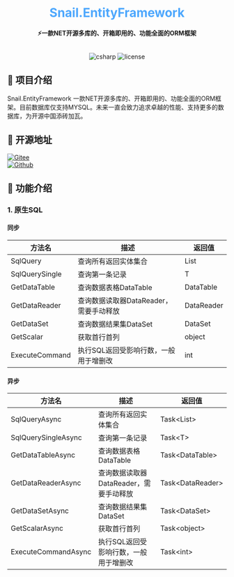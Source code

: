 <div align="center">
	<h1 align="center" style="color:#4da7fd"><b>Snail.EntityFramework</b></h1>
</div>
<div align="center">
<span align="center" style="font-weight:bold" >⚡一款NET开源多库的、开箱即用的、功能全面的ORM框架</span>
</div>
<br>
<p align="center">
<img alt="csharp" src="https://img.shields.io/badge/language-csharp-brightgreen.svg">
<img alt="license" src="https://img.shields.io/badge/license-MIT-blue.svg">
</p>

## 🚩 项目介绍
Snail.EntityFramework 一款NET开源多库的、开箱即用的、功能全面的ORM框架。目前数据库仅支持MYSQL。未来一直会致力追求卓越的性能、支持更多的数据库，为开源中国添砖加瓦。

## 🏅 开源地址
[![Gitee](https://shields.io/badge/Gitee-https://gitee.com/weile0796/Snail.EntityFramework-green?logo=gitee&style=flat&logoColor=red)](https://gitee.com/weile0796/Snail.EntityFramework.git)
<br>
[![Github](https://shields.io/badge/Github-https://github.com/weile0769/Snail.EntityFramework-green?logo=github&style=flat&logoColor=white)](https://github.com/weile0769/Snail.EntityFramework)

## 🎉 功能介绍
### 1. **原生SQL**
#### **同步**
| 方法名            | 描述                                   | 返回值     |
| ----------------- | -------------------------------------- | ---------- |
| SqlQuery<T>       | 查询所有返回实体集合                   | List       |
| SqlQuerySingle<T> | 查询第一条记录                         | T          |
| GetDataTable      | 查询数据表格DataTable                  | DataTable  |
| GetDataReader     | 查询数据读取器DataReader，需要手动释放 | DataReader |
| GetDataSet        | 查询数据结果集DataSet                  | DataSet    |
| GetScalar         | 获取首行首列                           | object     |
| ExecuteCommand    | 执行SQL返回受影响行数，一般用于增删改  | int        |
#### **异步**
| 方法名                 | 描述                                   | 返回值            |
| ---------------------- | -------------------------------------- | ----------------- |
| SqlQueryAsync<T>       | 查询所有返回实体集合                   | Task\<List>       |
| SqlQuerySingleAsync<T> | 查询第一条记录                         | Task\<T>          |
| GetDataTableAsync      | 查询数据表格DataTable                  | Task\<DataTable>  |
| GetDataReaderAsync     | 查询数据读取器DataReader，需要手动释放 | Task\<DataReader> |
| GetDataSetAsync        | 查询数据结果集DataSet                  | Task\<DataSet>    |
| GetScalarAsync         | 获取首行首列                           | Task\<object>     |
| ExecuteCommandAsync    | 执行SQL返回受影响行数，一般用于增删改  | Task\<int>        |